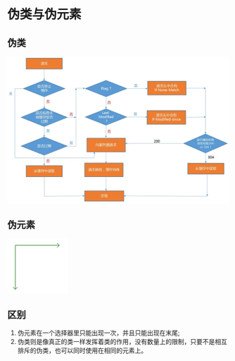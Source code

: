 # 伪类与伪元素

## 伪类

![](../.gitbook/assets/image%20%28149%29.png)

## 伪元素

![](../.gitbook/assets/image%20%2840%29.png)

## 区别

1. 伪元素在一个选择器里只能出现一次，并且只能出现在末尾;
2. 伪类则是像真正的类一样发挥着类的作用，没有数量上的限制，只要不是相互排斥的伪类，也可以同时使用在相同的元素上。

